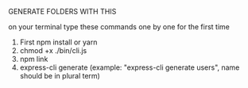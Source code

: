 GENERATE FOLDERS WITH THIS

on your terminal type these commands one by one for the first time
1) First npm install or yarn
2) chmod +x ./bin/cli.js
3) npm link
4) express-cli generate <name> 
(example: "express-cli generate users", name should be in plural term)
